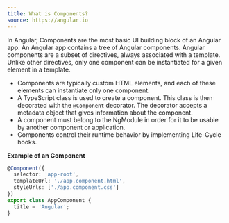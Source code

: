 ```yaml
---
title: What is Components?
source: https://angular.io
---
```


In Angular, Components are the most basic UI building block of an Angular app. An Angular app contains a tree of Angular components. Angular components are a subset of directives, always associated with a template. Unlike other directives, only one component can be instantiated for a given element in a template.

- Components are typically custom HTML elements, and each of these elements can instantiate only one component.
- A TypeScript class is used to create a component. This class is then decorated with the `@Component` decorator. The decorator accepts a metadata object that gives information about the component.
- A component must belong to the NgModule in order for it to be usable by another component or application.
- Components control their runtime behavior by implementing Life-Cycle hooks.

**Example of an Component**

```TypeScript
@Component({
  selector: 'app-root',
  templateUrl: './app.component.html',
  styleUrls: ['./app.component.css']
})
export class AppComponent {
  title = 'Angular';
}
```

